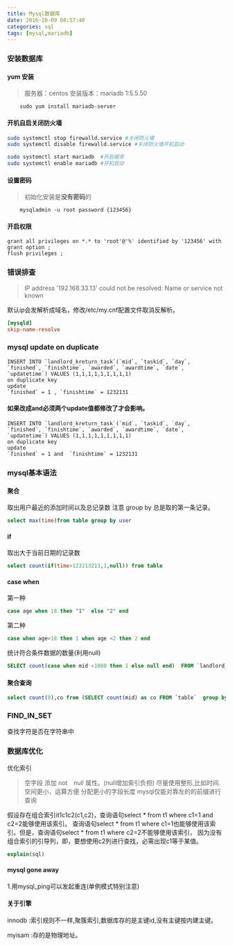 ```yaml
---
title: Mysql数据库
date: 2016-10-09 08:57:40
categories: sql
tags: [mysql,mariadb]
---
```


### 安装数据库
#### yum 安装
>服务器：centos 安装版本：mariadb 1:5.5.50
```
    sudo yum install mariadb-server
```
#### 开机自启关闭防火墙
```bash
sudo systemctl stop firewalld.service #关闭防火墙
sudo systemctl disable firewalld.service #关闭防火墙开机启动

sudo systemctl start mariadb  #开启服务
sudo systemctl enable mariadb #开机启动
```

#### 设置密码
>初始化安装是**没有密码**的
```
    mysqladmin -u root password {123456}
```

#### 开启权限
```mysql
grant all privileges on *.* to 'root'@'%' identified by '123456' with grant option ;
flush privileges ;
```


### 错误排查
>IP address '192.168.33.13' could not be resolved: Name or service not known

默认ip会发解析成域名，修改/etc/my.cnf配置文件取消反解析。
```ini
[mysqld]
skip-name-resolve
```


### mysql update on duplicate

```
INSERT INTO `landlord_kreturn_task`(`mid`, `taskid`, `day`, `finished`, `finishtime`, `awarded`, `awardtime`, `date`, `updatetime`) VALUES (1,1,1,1,1,1,1,1,1)
on duplicate key 
update 
`finished` = 1 , `finishtime` = 1232131
```
####  如果改成and必须两个update值都修改了才会影响。
```
INSERT INTO `landlord_kreturn_task`(`mid`, `taskid`, `day`, `finished`, `finishtime`, `awarded`, `awardtime`, `date`, `updatetime`) VALUES (1,1,1,1,1,1,1,1,1)
on duplicate key 
update 
`finished` = 1 and  `finishtime` = 1232131
```


### mysql基本语法
#### 聚合
取出用户最近的添加时间以及总记录数  注意 group by 总是取的第一条记录。
```sql
select max(time)from table group by user  
```
#### if
取出大于当前日期的记录数
```sql
select count(if(time>123213213,1,null)) from table 
```

#### case when 
第一种 
```sql
case age when 18 then "1"  else "2" end
```
第二种
```sql
case when age>18 then 1 when age <2 then 2 end
```

统计符合条件数据的数量(利用null)
```sql
SELECT count(case when mid <1000 then 1 else null end)  FROM `landlord_fan` 
```


#### 聚合查询
```sql
select count(0),co from (SELECT count(mid) as co FROM `table`  group by mid) as A group by co
```


### FIND_IN_SET

 查找字符是否在字符串中

### 数据库优化

优化索引
>空字段 添加 not　null 属性。(null增加索引负担)
>尽量使用整形,比如时间.空间更小，运算方便
>分配更小的字段长度
>mysql仅能对靠左的的前缀进行查询

假设存在组合索引it1c1c2(c1,c2)，查询语句select * from t1 where c1=1 and c2=2能够使用该索引。
查询语句select * from t1 where c1=1也能够使用该索引。但是，查询语句select * from t1 where c2=2不能够使用该索引，
因为没有组合索引的引导列，即，要想使用c2列进行查找，必需出现c1等于某值。

```sql
explain(sql)
```

#### mysql gone away
1.用mysql_ping可以发起重连(单例模式特别注意)


#### 关于引擎
innodb :索引规则不一样,聚簇索引,数据库存的是主键id,没有主键按内建主键。

myisam :存的是物理地址。


